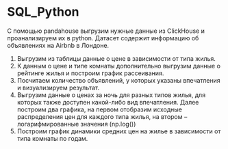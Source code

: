 # SQL_Python
C помощью pandahouse выгрузим нужные данные из ClickHouse и проанализируем их в python. 
Датасет содержит информацию об объявлениях на Airbnb в Лондоне.
1. Выгрузим из таблицы данные о цене в зависимости от типа жилья.
2. К данным о цене и типе комнаты дополнительно выгрузим данные о рейтинге жилья и построим график рассеивания.
3. Посчитаем количество объявлений, у которых указаны впечатления и визуализируем результат.
4. Выгрузим данные о ценах за ночь для разных типов жилья, для которых также доступен какой-либо вид впечатления.
   Далее построим два графика, на первом отобразим исходные распределения цен для каждого типа жилья, на втором – логарифмированные значения (np.log())
5. Построим график динамики средних цен на жилье в зависимости от типа комнаты по годам.
